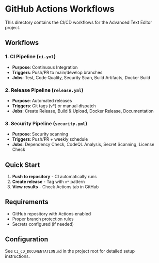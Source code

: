 # GitHub Actions Workflows

This directory contains the CI/CD workflows for the Advanced Text Editor project.

## Workflows

### 1. CI Pipeline (`ci.yml`)
- **Purpose**: Continuous Integration
- **Triggers**: Push/PR to main/develop branches
- **Jobs**: Test, Code Quality, Security Scan, Build Artifacts, Docker Build

### 2. Release Pipeline (`release.yml`)
- **Purpose**: Automated releases
- **Triggers**: Git tags (v*) or manual dispatch
- **Jobs**: Create Release, Build & Upload, Docker Release, Documentation

### 3. Security Pipeline (`security.yml`)
- **Purpose**: Security scanning
- **Triggers**: Push/PR + weekly schedule
- **Jobs**: Dependency Check, CodeQL Analysis, Secret Scanning, License Check

## Quick Start

1. **Push to repository** - CI automatically runs
2. **Create release** - Tag with `v*` pattern
3. **View results** - Check Actions tab in GitHub

## Requirements

- GitHub repository with Actions enabled
- Proper branch protection rules
- Secrets configured (if needed)

## Configuration

See `CI_CD_DOCUMENTATION.md` in the project root for detailed setup instructions.